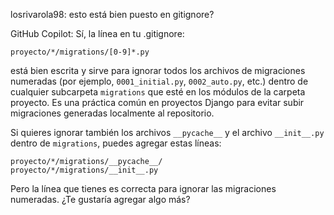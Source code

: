 losrivarola98: esto está bien puesto en gitignore?

GitHub Copilot: Sí, la línea en tu .gitignore:

```
proyecto/*/migrations/[0-9]*.py
```

está bien escrita y sirve para ignorar todos los archivos de migraciones numeradas (por ejemplo, `0001_initial.py`, `0002_auto.py`, etc.) dentro de cualquier subcarpeta `migrations` que esté en los módulos de la carpeta proyecto. Es una práctica común en proyectos Django para evitar subir migraciones generadas localmente al repositorio.

Si quieres ignorar también los archivos `__pycache__` y el archivo `__init__.py` dentro de `migrations`, puedes agregar estas líneas:

```
proyecto/*/migrations/__pycache__/
proyecto/*/migrations/__init__.py
```

Pero la línea que tienes es correcta para ignorar las migraciones numeradas. ¿Te gustaría agregar algo más?